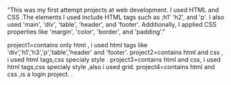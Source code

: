 
"This was my first attempt  projects at web development. I used HTML and  CSS .The elements I used include HTML tags such as ;h1' 'h2', and 'p'. I also used 'main', 'div', 'table', 'header', and 'footer'. Additionally, I applied CSS properties like 'margin', 'color', 'border', and 'padding'."

project1=contains only html , i used html tags like 'div','h1','h3','p','table','header' and 'footer'.
project2=contains html and css , i used html tags,css specialy style .
project3=contains html and css, i used html tags,css specialy style ,also i used grid.
project4=contains html and css ,is a login project.
.

